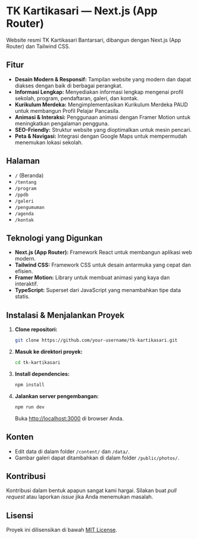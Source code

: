 # TK Kartikasari — Next.js (App Router)

Website resmi TK Kartikasari Bantarsari, dibangun dengan Next.js (App Router) dan Tailwind CSS.

## Fitur

*   **Desain Modern & Responsif:** Tampilan website yang modern dan dapat diakses dengan baik di berbagai perangkat.
*   **Informasi Lengkap:** Menyediakan informasi lengkap mengenai profil sekolah, program, pendaftaran, galeri, dan kontak.
*   **Kurikulum Merdeka:** Mengimplementasikan Kurikulum Merdeka PAUD untuk membangun Profil Pelajar Pancasila.
*   **Animasi & Interaksi:** Penggunaan animasi dengan Framer Motion untuk meningkatkan pengalaman pengguna.
*   **SEO-Friendly:** Struktur website yang dioptimalkan untuk mesin pencari.
*   **Peta & Navigasi:** Integrasi dengan Google Maps untuk mempermudah menemukan lokasi sekolah.

## Halaman

*   `/` (Beranda)
*   `/tentang`
*   `/program`
*   `/ppdb`
*   `/galeri`
*   `/pengumuman`
*   `/agenda`
*   `/kontak`

## Teknologi yang Digunkan

*   **Next.js (App Router):** Framework React untuk membangun aplikasi web modern.
*   **Tailwind CSS:** Framework CSS untuk desain antarmuka yang cepat dan efisien.
*   **Framer Motion:** Library untuk membuat animasi yang kaya dan interaktif.
*   **TypeScript:** Superset dari JavaScript yang menambahkan tipe data statis.

## Instalasi & Menjalankan Proyek

1.  **Clone repositori:**
    ```bash
    git clone https://github.com/your-username/tk-kartikasari.git
    ```
2.  **Masuk ke direktori proyek:**
    ```bash
    cd tk-kartikasari
    ```
3.  **Install dependencies:**
    ```bash
    npm install
    ```
4.  **Jalankan server pengembangan:**
    ```bash
    npm run dev
    ```
    Buka [http://localhost:3000](http://localhost:3000) di browser Anda.

## Konten

*   Edit data di dalam folder `/content/` dan `/data/`.
*   Gambar galeri dapat ditambahkan di dalam folder `/public/photos/`.

## Kontribusi

Kontribusi dalam bentuk apapun sangat kami hargai. Silakan buat *pull request* atau laporkan *issue* jika Anda menemukan masalah.

## Lisensi

Proyek ini dilisensikan di bawah [MIT License](LICENSE).
